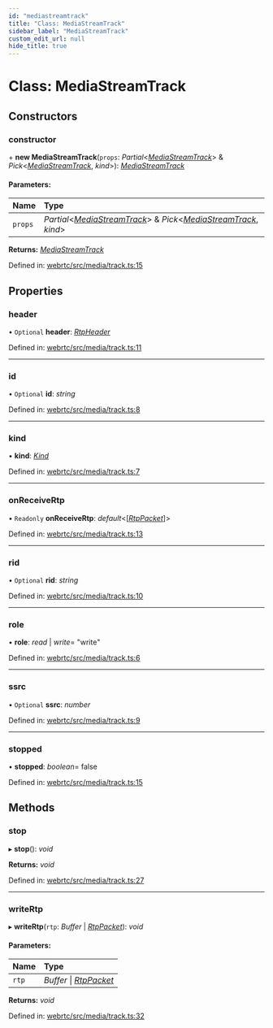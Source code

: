 ```yaml
---
id: "mediastreamtrack"
title: "Class: MediaStreamTrack"
sidebar_label: "MediaStreamTrack"
custom_edit_url: null
hide_title: true
---
```


# Class: MediaStreamTrack

## Constructors

### constructor

\+ **new MediaStreamTrack**(`props`: *Partial*<[*MediaStreamTrack*](mediastreamtrack.md)\> & *Pick*<[*MediaStreamTrack*](mediastreamtrack.md), *kind*\>): [*MediaStreamTrack*](mediastreamtrack.md)

#### Parameters:

Name | Type |
:------ | :------ |
`props` | *Partial*<[*MediaStreamTrack*](mediastreamtrack.md)\> & *Pick*<[*MediaStreamTrack*](mediastreamtrack.md), *kind*\> |

**Returns:** [*MediaStreamTrack*](mediastreamtrack.md)

Defined in: [webrtc/src/media/track.ts:15](https://github.com/shinyoshiaki/werift-webrtc/blob/92b5725/packages/webrtc/src/media/track.ts#L15)

## Properties

### header

• `Optional` **header**: [*RtpHeader*](rtpheader.md)

Defined in: [webrtc/src/media/track.ts:11](https://github.com/shinyoshiaki/werift-webrtc/blob/92b5725/packages/webrtc/src/media/track.ts#L11)

___

### id

• `Optional` **id**: *string*

Defined in: [webrtc/src/media/track.ts:8](https://github.com/shinyoshiaki/werift-webrtc/blob/92b5725/packages/webrtc/src/media/track.ts#L8)

___

### kind

• **kind**: [*Kind*](../modules.md#kind)

Defined in: [webrtc/src/media/track.ts:7](https://github.com/shinyoshiaki/werift-webrtc/blob/92b5725/packages/webrtc/src/media/track.ts#L7)

___

### onReceiveRtp

• `Readonly` **onReceiveRtp**: *default*<[[*RtpPacket*](rtppacket.md)]\>

Defined in: [webrtc/src/media/track.ts:13](https://github.com/shinyoshiaki/werift-webrtc/blob/92b5725/packages/webrtc/src/media/track.ts#L13)

___

### rid

• `Optional` **rid**: *string*

Defined in: [webrtc/src/media/track.ts:10](https://github.com/shinyoshiaki/werift-webrtc/blob/92b5725/packages/webrtc/src/media/track.ts#L10)

___

### role

• **role**: *read* \| *write*= "write"

Defined in: [webrtc/src/media/track.ts:6](https://github.com/shinyoshiaki/werift-webrtc/blob/92b5725/packages/webrtc/src/media/track.ts#L6)

___

### ssrc

• `Optional` **ssrc**: *number*

Defined in: [webrtc/src/media/track.ts:9](https://github.com/shinyoshiaki/werift-webrtc/blob/92b5725/packages/webrtc/src/media/track.ts#L9)

___

### stopped

• **stopped**: *boolean*= false

Defined in: [webrtc/src/media/track.ts:15](https://github.com/shinyoshiaki/werift-webrtc/blob/92b5725/packages/webrtc/src/media/track.ts#L15)

## Methods

### stop

▸ **stop**(): *void*

**Returns:** *void*

Defined in: [webrtc/src/media/track.ts:27](https://github.com/shinyoshiaki/werift-webrtc/blob/92b5725/packages/webrtc/src/media/track.ts#L27)

___

### writeRtp

▸ **writeRtp**(`rtp`: *Buffer* \| [*RtpPacket*](rtppacket.md)): *void*

#### Parameters:

Name | Type |
:------ | :------ |
`rtp` | *Buffer* \| [*RtpPacket*](rtppacket.md) |

**Returns:** *void*

Defined in: [webrtc/src/media/track.ts:32](https://github.com/shinyoshiaki/werift-webrtc/blob/92b5725/packages/webrtc/src/media/track.ts#L32)
